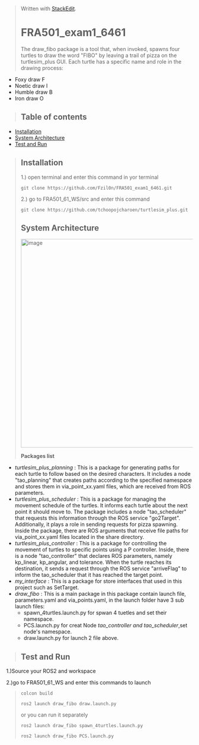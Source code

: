 


> Written with [StackEdit](https://stackedit.io/).
> # FRA501_exam1_6461
> The draw_fibo package is a tool that, when invoked, spawns four turtles to draw the word "FIBO" by leaving a trail of pizza on the turtlesim_plus GUI. Each turtle has a specific name and role in the drawing process:
 - Foxy 	draw F
 - Noetic 	draw I
 - Humble 	draw B
 - Iron 	draw O

> ## Table of contents
> 
 - [Installation](#installation)
 - [System Architecture](#system-architecture)
 - [Test and Run](#test-and-run)
> ## Installation
> 1.) open terminal and enter this command in yor terminal
> 
> `git clone https://github.com/Fzil0n/FRA501_exam1_6461.git`
>
> 2.) go to FRA501_61_WS/src and enter this command
> 
> `git clone https://github.com/tchoopojcharoen/turtlesim_plus.git`
> 
> ## System Architecture
> 
> <img width="562" alt="image" src="https://github.com/TanawatPawanta/FRA501_ROS2_mini_project/assets/83177015/a69990fb-6c47-4aff-a61e-3f51678ad5e4">
> 
> **Packages list**
 - *turtlesim_plus_planning* : This is a package for generating paths for each turtle to follow based on the desired characters. It includes a node "tao_planning" that creates paths according to the specified namespace and stores them in via_point_xx.yaml files, which are received from ROS parameters.
 - *turtlesim_plus_scheduler* : This is a package for managing the movement schedule of the turtles. It informs each turtle about the next point it should move to. The package includes a node "tao_scheduler" that requests this information through the ROS service "go2Target". Additionally, it plays a role in sending requests for pizza spawning. Inside the package, there are ROS arguments that receive file paths for via_point_xx.yaml files located in the share directory.
 - *turtlesim_plus_controller* : This is a package for controlling the movement of turtles to specific points using a P controller. Inside, there is a node "tao_controller" that declares ROS parameters, namely kp_linear, kp_angular, and tolerance. When the turtle reaches its destination, it sends a request through the ROS service "arriveFlag" to inform the tao_scheduler that it has reached the target point.
 - *my_interface* : This is a package for store interfaces that used in this project such as SetTarget.
 - *draw_fibo* : This is a main package in this package contain launch file, parameters.yaml and via_points.yaml, in the launch folder have 3 sub launch files:  
	 - spawn_4turtles.launch.py for spwan 4 tuetles and set their namespace.
	 - PCS.launch.py for creat Node *tao_controller and  tao_scheduler*,set node's namespace.
	 - draw.launch.py for launch 2 file above.

> 
> ## Test and Run
> 
1.)Source your ROS2 and workspace
>
2.)go to FRA501_61_WS and enter this commands to launch
> 
> `colcon build`
> 
> `ros2 launch draw_fibo draw.launch.py`
>
> or you can run it separately
> 
> `ros2 launch draw_fibo spawn_4turtles.launch.py`
> 
> `ros2 launch draw_fibo PCS.launch.py`






